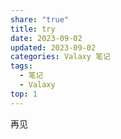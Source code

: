 ```yaml
---
share: "true"
title: try
date: 2023-09-02
updated: 2023-09-02
categories: Valaxy 笔记
tags:
  - 笔记
  - Valaxy
top: 1
---
```

再见